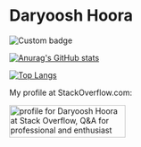 # Daryoosh Hoora 

![Custom badge](https://img.shields.io/badge/I%20am-Software%20Architecture-orange)

[![Anurag's GitHub stats](https://github-readme-stats.vercel.app/api?username=daryoosh-hoora&theme=dark)](https://github.com/daryoosh-hoora/github-readme-stats)

[![Top Langs](https://github-readme-stats.vercel.app/api/top-langs/?username=daryoosh-hoora&langs_count=5&theme=dark)](https://github.com/daryoosh-hoora/github-readme-stats)

<p>My profile at StackOverflow.com:</P>
<a href="https://stackoverflow.com/users/19276844/daryoosh-hoora"><img src="https://stackoverflow.com/users/flair/19276844.png" width="208" height="58" alt="profile for Daryoosh Hoora at Stack Overflow, Q&amp;A for professional and enthusiast programmers" title="profile for Daryoosh Hoora at Stack Overflow, Q&amp;A for professional and enthusiast programmers"></a>
